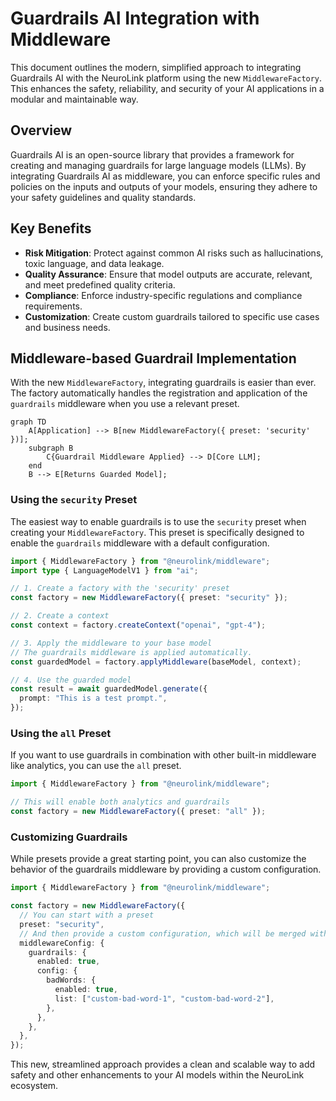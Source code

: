 # Guardrails AI Integration with Middleware

This document outlines the modern, simplified approach to integrating Guardrails AI with the NeuroLink platform using the new `MiddlewareFactory`. This enhances the safety, reliability, and security of your AI applications in a modular and maintainable way.

## Overview

Guardrails AI is an open-source library that provides a framework for creating and managing guardrails for large language models (LLMs). By integrating Guardrails AI as middleware, you can enforce specific rules and policies on the inputs and outputs of your models, ensuring they adhere to your safety guidelines and quality standards.

## Key Benefits

- **Risk Mitigation**: Protect against common AI risks such as hallucinations, toxic language, and data leakage.
- **Quality Assurance**: Ensure that model outputs are accurate, relevant, and meet predefined quality criteria.
- **Compliance**: Enforce industry-specific regulations and compliance requirements.
- **Customization**: Create custom guardrails tailored to specific use cases and business needs.

## Middleware-based Guardrail Implementation

With the new `MiddlewareFactory`, integrating guardrails is easier than ever. The factory automatically handles the registration and application of the `guardrails` middleware when you use a relevant preset.

```mermaid
graph TD
    A[Application] --> B[new MiddlewareFactory({ preset: 'security' })];
    subgraph B
        C{Guardrail Middleware Applied} --> D[Core LLM];
    end
    B --> E[Returns Guarded Model];
```

### Using the `security` Preset

The easiest way to enable guardrails is to use the `security` preset when creating your `MiddlewareFactory`. This preset is specifically designed to enable the `guardrails` middleware with a default configuration.

```typescript
import { MiddlewareFactory } from "@neurolink/middleware";
import type { LanguageModelV1 } from "ai";

// 1. Create a factory with the 'security' preset
const factory = new MiddlewareFactory({ preset: "security" });

// 2. Create a context
const context = factory.createContext("openai", "gpt-4");

// 3. Apply the middleware to your base model
// The guardrails middleware is applied automatically.
const guardedModel = factory.applyMiddleware(baseModel, context);

// 4. Use the guarded model
const result = await guardedModel.generate({
  prompt: "This is a test prompt.",
});
```

### Using the `all` Preset

If you want to use guardrails in combination with other built-in middleware like analytics, you can use the `all` preset.

```typescript
import { MiddlewareFactory } from "@neurolink/middleware";

// This will enable both analytics and guardrails
const factory = new MiddlewareFactory({ preset: "all" });
```

### Customizing Guardrails

While presets provide a great starting point, you can also customize the behavior of the guardrails middleware by providing a custom configuration.

```typescript
import { MiddlewareFactory } from "@neurolink/middleware";

const factory = new MiddlewareFactory({
  // You can start with a preset
  preset: "security",
  // And then provide a custom configuration, which will be merged with the preset
  middlewareConfig: {
    guardrails: {
      enabled: true,
      config: {
        badWords: {
          enabled: true,
          list: ["custom-bad-word-1", "custom-bad-word-2"],
        },
      },
    },
  },
});
```

This new, streamlined approach provides a clean and scalable way to add safety and other enhancements to your AI models within the NeuroLink ecosystem.
